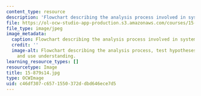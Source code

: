 ```yaml
---
content_type: resource
description: 'Flowchart describing the analysis process involved in systems thinking. '
file: https://ol-ocw-studio-app-production.s3.amazonaws.com/courses/15-879-research-seminar-in-system-dynamics-spring-2014/c46df307c6571550372ddbd646ece7d5_15-879s14.jpg
file_type: image/jpeg
image_metadata:
  caption: Flowchart describing the analysis process involved in system dynamics modeling.
  credit: ''
  image-alt: Flowchart describing the analysis process, test hypotheses, and test
    and use understanding.
learning_resource_types: []
resourcetype: Image
title: 15-879s14.jpg
type: OCWImage
uid: c46df307-c657-1550-372d-dbd646ece7d5
---
```

